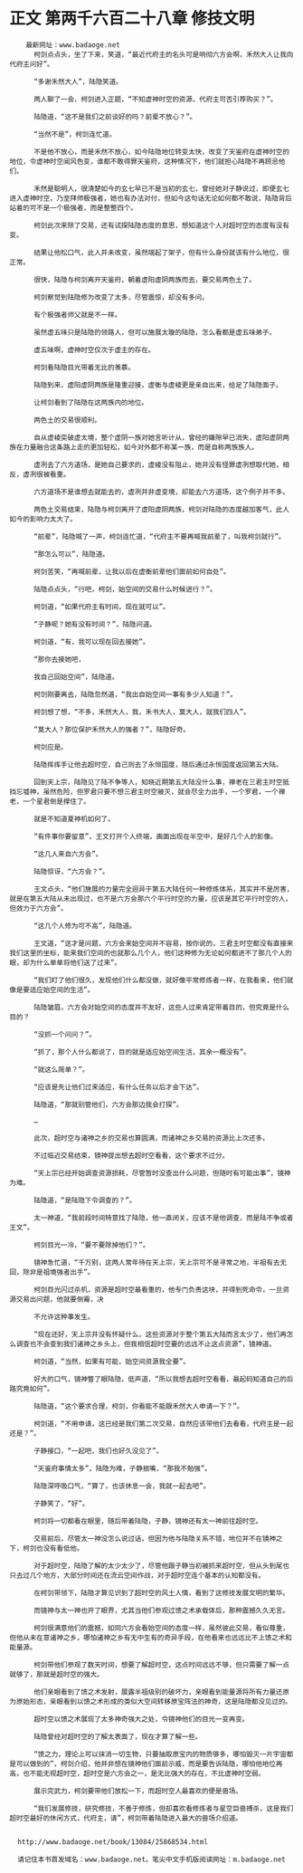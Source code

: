 # 正文 第两千六百二十八章 修技文明
        最新网址：www.badaoge.net
          柯剑点点头，坐了下来，笑道，“最近代府主的名头可是响彻六方会啊，禾然大人让我向代府主问好”。
      
          “多谢禾然大人”，陆隐笑道。
      
          两人聊了一会，柯剑进入正题，“不知虚神时空的资源，代府主可否引荐购买？”。
      
          陆隐道，“这不是我们之前谈好的吗？前辈不放心？”。
      
          “当然不是”，柯剑连忙道。
      
          不是他不放心，而是禾然不放心，如今陆隐地位转变太快，改变了天鉴府在虚神时空的地位，令虚神时空闻风色变，谁都不敢得罪天鉴府，这种情况下，他们就担心陆隐不再顾忌他们。
      
          禾然是聪明人，很清楚如今的玄七早已不是当初的玄七，曾经她对子静说过，即便玄七进入虚神时空，乃至拜师极强者，她也有办法对付，但如今这句话无论如何都不敢说，陆隐背后站着的可不是一个极强者，而是整整四个。
      
          柯剑此次来除了交易，还有试探陆隐态度的意思，想知道这个人对超时空的态度有没有变。
      
          结果让他松口气，此人并未改变，虽然端起了架子，但有什么身份就该有什么地位，很正常。
      
          很快，陆隐与柯剑离开天鉴府，朝着虚阳虚阴两族而去，要交易两色土了。
      
          柯剑察觉到陆隐修为改变了太多，尽管震惊，却没有多问。
      
          有个极强者师父就是不一样。
      
          虽然虚五味只是陆隐的领路人，但可以施展太璇的陆隐，怎么看都是虚五味弟子。
      
          虚五味啊，虚神时空仅次于虚主的存在。
      
          柯剑看陆隐目光带着无比的羡慕。
      
          陆隐到来，虚阳虚阴两族是隆重迎接，虚衡与虚棱更是亲自出来，给足了陆隐面子。
      
          让柯剑看到了陆隐在这两族内的地位。
      
          两色土的交易很顺利。
      
          自从虚棱突破虚太境，整个虚阴一族对她言听计从，曾经的嫌隙早已消失，虚阳虚阴两族在力量融合这条路上走的更加轻松，如今对外都不称某一族，而是自称两族族人。
      
          虚冽去了六方道场，是她自己要求的，虚棱没有阻止，她并没有怪罪虚冽想取代她，相反，虚冽很被看重。
      
          六方道场不是谁想去就能去的，虚冽并非虚变境，却能去六方道场，这个例子并不多。
      
          两色土交易结束，陆隐与柯剑离开了虚阳虚阴两族，柯剑对陆隐的态度越加客气，此人如今的影响力太大了。
      
          “前辈”，陆隐喊了一声，柯剑连忙道，“代府主不要再喊我前辈了，叫我柯剑就行”。
      
          “那怎么可以”，陆隐道。
      
          柯剑苦笑，“再喊前辈，让我以后在虚衡前辈他们面前如何自处”。
      
          陆隐点点头，“行吧，柯剑，始空间的交易什么时候进行？”。
      
          柯剑道，“如果代府主有时间，现在就可以”。
      
          “子静呢？她有没有时间？”，陆隐问道。
      
          柯剑道，“有，我可以现在回去接她”。
      
          “那你去接她吧，
      
          我自己回始空间”，陆隐道。
      
          柯剑刚要离去，陆隐忽然道，“我出自始空间一事有多少人知道？”。
      
          柯剑想了想，“不多，禾然大人，我，禾书大人，莫大人，就我们四人”。
      
          “莫大人？那位保护禾然大人的强者？”，陆隐好奇。
      
          柯剑应是。
      
          陆隐挥挥手让他去超时空，自己则去了永恒国度，随后通过永恒国度返回第五大陆。
      
          回到天上宗，陆隐见了陆不争等人，知晓近期第五大陆没什么事，禅老在三君主时空抵挡忘墟神，虽然危险，但罗君只要不想三君主时空被灭，就会尽全力出手，一个罗君，一个禅老，一个星君倒是撑住了。
      
          就是不知道夏神机如何了。
      
          “有件事你要留意”，王文打开个人终端，画面出现在半空中，是好几个人的影像。
      
          “这几人来自六方会”。
      
          陆隐惊讶，“六方会？”。
      
          王文点头，“他们施展的力量完全迥异于第五大陆任何一种修炼体系，其实并不是厉害，就是在第五大陆从未出现过，也不是六方会那六个平行时空的力量，应该是其它平行时空的人，但效力于六方会”。
      
          “这几个人修为可不高”，陆隐道。
      
          王文道，“这才是问题，六方会来始空间并不容易，按你说的，三君主时空都没有直接来我们这里的坐标，能来我们空间的也就那么几个人，他们这种修为无论如何都进不了那几个人的眼，却为什么单单将他们送了过来”。
      
          “我们盯了他们很久，发现他们什么都没做，就好像平常修炼者一样，在我看来，他们就像是要适应始空间的生活”。
      
          陆隐皱眉，六方会对始空间的态度并不友好，这些人过来肯定带着目的，但究竟是什么目的？
      
          “没抓一个问问？”。
      
          “抓了，那个人什么都说了，目的就是适应始空间生活，其余一概没有”。
      
          “就这么简单？”。
      
          “应该是先让他们过来适应，有什么任务以后才会下达”。
      
          陆隐道，“那就别管他们，六方会那边我会打探”。
      
          …
      
          此次，超时空与诸神之乡的交易也算圆满，而诸神之乡交易的资源比上次还多。
      
          不过临近交易结束，镜神提出想去超时空看看，这个要求不过分。
      
          “天上宗已经开始调查资源损耗，尽管暂时没查出什么问题，但随时有可能出事”，镜神为难。
      
          陆隐道，“是陆隐下令调查的？”。
      
          太一神道，“我前段时间特意找了陆隐，他一直闭关，应该不是他调查，而是陆不争或者王文”。
      
          柯剑目光一冷，“要不要除掉他们？”。
      
          镜神急忙道，“千万别，这两人常年待在天上宗，天上宗可不是寻常之地，半祖有去无回，除非是祖境强者出手”。
      
          柯剑目光闪过杀机，资源是超时空最看重的，他专门负责这块，并得到死命令，一旦资源交易出问题，他就要倒霉，决
      
          不允许这种事发生。
      
          “现在还好，天上宗并没有怀疑什么，这些资源对于整个第五大陆而言太少了，他们再怎么调查也不会查到我们诸神之乡头上，但我相信超时空要的远远不止这点资源”，镜神道。
      
          柯剑道，“当然，如果有可能，始空间资源我全要”。
      
          好大的口气，镜神瞥了眼陆隐，低声道，“所以我想去超时空看看，最起码知道自己的后路究竟如何”。
      
          陆隐道，“这个要求合理，柯剑，你看能不能跟禾然大人申请一下？”。
      
          柯剑道，“不用申请，这已经是我们第二次交易，自然应该带他们去看看，代府主是一起还是？”。
      
          子静接口，“一起吧，我们也好久没见了”。
      
          “天鉴府事情太多”，陆隐为难，子静抿嘴，“那我不勉强”。
      
          陆隐深呼吸口气，“算了，也该休息一会，我就一起去吧”。
      
          子静笑了，“好”。
      
          柯剑将一切都看在眼里，随后带着陆隐，子静，镜神还有太一神前往超时空。
      
          交易前后，尽管太一神没怎么说过话，但因为他与陆隐关系不错，地位并不在镜神之下，柯剑也没有看低他。
      
          对于超时空，陆隐了解的太少太少了，尽管他跟子静当初被抓来超时空，但从头到尾也只去过几个地方，大部分时间还在流云空间作战，对于超时空连个基本的认知都没有。
      
          在柯剑带领下，陆隐才算见识到了超时空的风土人情，看到了这修技发展文明的繁华。
      
          而镜神与太一神也开了眼界，尤其当他们参观过馈之术承载体后，那种震撼久久无言。
      
          柯剑很满意他们的震撼，如同六方会看始空间的态度一样，虽然彼此交易，看似尊重，但他从未在意诸神之乡，哪怕诸神之乡有无中生有的奇异手段，在他看来也远远比不上馈之术和能量源。
      
          柯剑带他们参观了数天时间，想要了解超时空，这点时间远远不够，但只需要了解一点就够了，那就是超时空的强大。
      
          他们亲眼看到了馈之术发射，展露半祖级别的破坏力，亲眼看到能量源将所有力量还原为原始形态，亲眼看到以馈之术形成的类似大空间转移原宝阵法的神奇，这是陆隐都没见过的。
      
          超时空以馈之术展现了太多神奇强大之处，令镜神他们的目光一变再变。
      
          陆隐曾经对超时空的了解太表面了，现在才算了解一些。
      
          “馈之力，理论上可以抹消一切生物，只要抽取原宝内的物质够多，哪怕毁灭一片宇宙都是可以做到的”，柯剑介绍，他并非想在镜神他们面前示威，而是要告诉陆隐，哪怕他地位再高，也不能无视超时空，超时空是六方会之一，是无比强大的存在，不比虚神时空弱。
      
          展示完武力，柯剑要带他们放松一下，而超时空人最喜欢的便是兽场。
      
          “我们发展修技，研究修技，不善于修炼，但却喜欢看修炼者与星空巨兽搏杀，这是我们超时空最好的休闲方式，代府主，请”，柯剑带着陆隐进入最大的兽场介绍道。
      
      
      http://www.badaoge.net/book/13084/25868534.html
      
      请记住本书首发域名：www.badaoge.net。笔尖中文手机版阅读网址：m.badaoge.net